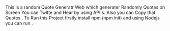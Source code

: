 This is a random Quote Generatr Web which generater Randomly Quotes on Screen
You can Twitte and Hear by using API's.
Also you can Copy that Quotes .
To Run this Project firstly install npm (npm init) and using Nodejs you can run .
